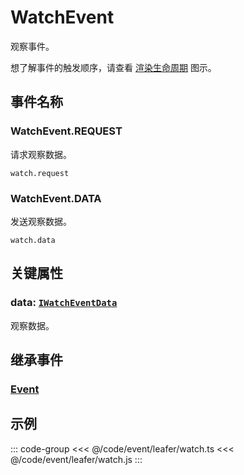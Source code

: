 # WatchEvent

观察事件。

想了解事件的触发顺序，请查看 [渲染生命周期](/guide/life/render.md) 图示。

## 事件名称

### WatchEvent.REQUEST

请求观察数据。

`watch.request`

### WatchEvent.DATA

发送观察数据。

`watch.data`

## 关键属性

### data: [`IWatchEventData`](/api/interfaces/IWatchEventData.md)

观察数据。

## 继承事件

### [Event](./Event.md)

<!--
## API

### [WatchEvent](/api/classes/WatchEvent.md) -->

## 示例

::: code-group
<<< @/code/event/leafer/watch.ts
<<< @/code/event/leafer/watch.js
:::
